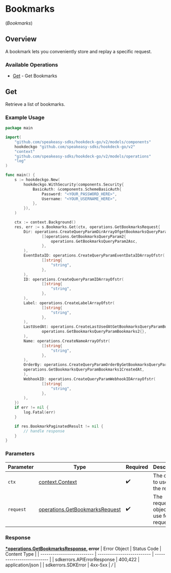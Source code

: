 # Bookmarks
(*Bookmarks*)

## Overview

A bookmark lets you conveniently store and replay a specific request.

### Available Operations

* [Get](#get) - Get Bookmarks

## Get

Retrieve a list of bookmarks.

### Example Usage

```go
package main

import(
	"github.com/speakeasy-sdks/hookdeck-go/v2/models/components"
	hookdeckgo "github.com/speakeasy-sdks/hookdeck-go/v2"
	"context"
	"github.com/speakeasy-sdks/hookdeck-go/v2/models/operations"
	"log"
)

func main() {
    s := hookdeckgo.New(
        hookdeckgo.WithSecurity(components.Security{
            BasicAuth: &components.SchemeBasicAuth{
                Password: "<YOUR_PASSWORD_HERE>",
                Username: "<YOUR_USERNAME_HERE>",
            },
        }),
    )

    ctx := context.Background()
    res, err := s.Bookmarks.Get(ctx, operations.GetBookmarksRequest{
        Dir: operations.CreateQueryParamDirArrayOfgetBookmarksQueryParam2(
                []operations.GetBookmarksQueryParam2{
                    operations.GetBookmarksQueryParam2Asc,
                },
        ),
        EventDataID: operations.CreateQueryParamEventDataIDArrayOfstr(
                []string{
                    "string",
                },
        ),
        ID: operations.CreateQueryParamIDArrayOfstr(
                []string{
                    "string",
                },
        ),
        Label: operations.CreateLabelArrayOfstr(
                []string{
                    "string",
                },
        ),
        LastUsedAt: operations.CreateLastUsedAtGetBookmarksQueryParamBookmarks2(
                operations.GetBookmarksQueryParamBookmarks2{},
        ),
        Name: operations.CreateNameArrayOfstr(
                []string{
                    "string",
                },
        ),
        OrderBy: operations.CreateQueryParamOrderByGetBookmarksQueryParamBookmarks1(
        operations.GetBookmarksQueryParamBookmarks1CreatedAt,
        ),
        WebhookID: operations.CreateQueryParamWebhookIDArrayOfstr(
                []string{
                    "string",
                },
        ),
    })
    if err != nil {
        log.Fatal(err)
    }

    if res.BookmarkPaginatedResult != nil {
        // handle response
    }
}
```

### Parameters

| Parameter                                                                        | Type                                                                             | Required                                                                         | Description                                                                      |
| -------------------------------------------------------------------------------- | -------------------------------------------------------------------------------- | -------------------------------------------------------------------------------- | -------------------------------------------------------------------------------- |
| `ctx`                                                                            | [context.Context](https://pkg.go.dev/context#Context)                            | :heavy_check_mark:                                                               | The context to use for the request.                                              |
| `request`                                                                        | [operations.GetBookmarksRequest](../../models/operations/getbookmarksrequest.md) | :heavy_check_mark:                                                               | The request object to use for the request.                                       |


### Response

**[*operations.GetBookmarksResponse](../../models/operations/getbookmarksresponse.md), error**
| Error Object               | Status Code                | Content Type               |
| -------------------------- | -------------------------- | -------------------------- |
| sdkerrors.APIErrorResponse | 400,422                    | application/json           |
| sdkerrors.SDKError         | 4xx-5xx                    | */*                        |
